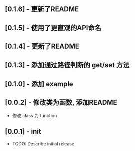 ## [0.1.6] - 更新了README

## [0.1.5] - 使用了更直观的API命名

## [0.1.4] - 更新了README

## [0.1.3] - 添加通过路径判断的 get/set 方法

## [0.1.0] - 添加 example

## [0.0.2] - 修改类为函数, 添加README

* 修改 class 为 function


## [0.0.1] - init

* TODO: Describe initial release.
